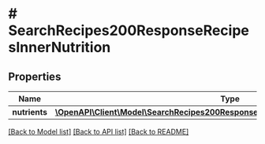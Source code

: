 # # SearchRecipes200ResponseRecipesInnerNutrition

## Properties

Name | Type | Description | Notes
------------ | ------------- | ------------- | -------------
**nutrients** | [**\OpenAPI\Client\Model\SearchRecipes200ResponseRecipesInnerNutritionNutrientsInner[]**](SearchRecipes200ResponseRecipesInnerNutritionNutrientsInner.md) |  | [optional]

[[Back to Model list]](../../README.md#models) [[Back to API list]](../../README.md#endpoints) [[Back to README]](../../README.md)
